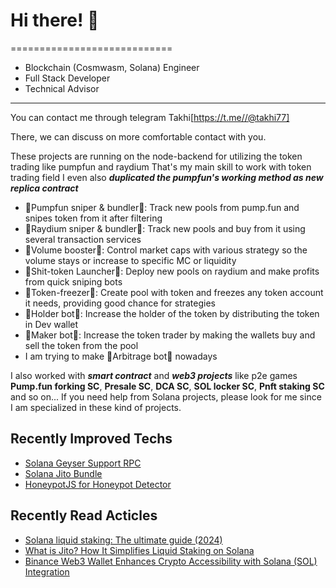 # Hi there! 👋 
============================
* Blockchain (Cosmwasm, Solana) Engineer
* Full Stack Developer
* Technical Advisor
----------------------------------------------------

You can contact me through telegram Takhi[https://t.me//@takhi77]

There, we can discuss on more comfortable contact with you.

These projects are running on the node-backend for utilizing the token trading like pumpfun and raydium
That's my main skill to work with token trading field
I even also ***duplicated the pumpfun's working method as new replica contract***

* 🌱Pumpfun sniper & bundler🌱: Track new pools from pump.fun and snipes token from it after filtering
* 🌱Raydium sniper & bundler🌱: Track new pools and buy from it using several transaction services
* 🌱Volume booster🌱: Control market caps with various strategy so the volume stays or increase to specific MC or liquidity
* 🌱Shit-token Launcher🌱: Deploy new pools on raydium and make profits from quick sniping bots
* 🌱Token-freezer🌱: Create pool with token and freezes any token account it needs, providing good chance for strategies
* 🌱Holder bot🌱: Increase the holder of the token by distributing the token in Dev wallet
* 🌱Maker bot🌱: Increase the token trader by making the wallets buy and sell the token from the pool
* I am trying to make 🌱Arbitrage bot🌱 nowadays

I also worked with ***smart contract*** and ***web3 projects*** like p2e games
**Pump.fun forking SC**, **Presale SC**, **DCA SC**, **SOL locker SC**, **Pnft staking SC** and so on...
If you need help from Solana projects, please look for me since I am specialized in these kind of projects.

## Recently Improved Techs
<!--
- CosmWasm (Rust) [⚡⚡⚡⚡⚡] -->
- [Solana Geyser Support RPC](https://www.youtube.com/watch?v=njC24ts24Pg)
- [Solana Jito Bundle](https://www.jito.wtf)
- [HoneypotJS for Honeypot Detector](https://honeypot.is/)
## Recently Read Acticles
<!-- - [Cosmos Hub To Introduce CosmWasm With Upcoming Gaia v18 Upgrade](https://www.binance.com/ar/square/post/2024-06-20-cosmos-hub-to-introduce-cosmwasm-with-upcoming-gaia-v18-upgrade-9715670215690)
- [Major Vulnerability Discovered in CosmWasm Smart Contract Platform](https://www.binance.com/en/square/post/2024-01-15-major-vulnerability-discovered-in-cosmwasm-smart-contract-platform-2770906674530) -->
- [Solana liquid staking: The ultimate guide (2024)](https://phantom.app/learn/crypto-101/solana-liquid-staking)
- [What is Jito? How It Simplifies Liquid Staking on Solana](https://www.codezeros.com/what-is-jito-how-it-simplifies-liquid-staking-on-solana)
- [Binance Web3 Wallet Enhances Crypto Accessibility with Solana (SOL) Integration](https://blockchain.news/news/binance-web3-wallet-enhances-crypto-accessibility-with-solana-sol-integration)
<!--
**** is a ✨ _special_ ✨ repository because its `README.md` (this file) appears on your GitHub profile.

Here are some ideas to get you started:

- 🔭 I’m currently working on ...
- 🌱 I’m currently learning ...
- 👯 I’m looking to collaborate on ...
- 🤔 I’m looking for help with ...
- 💬 Ask me about ...
- 📫 How to reach me: ...
- 😄 Pronouns: ...
- ⚡ Fun fact: ...
-->
